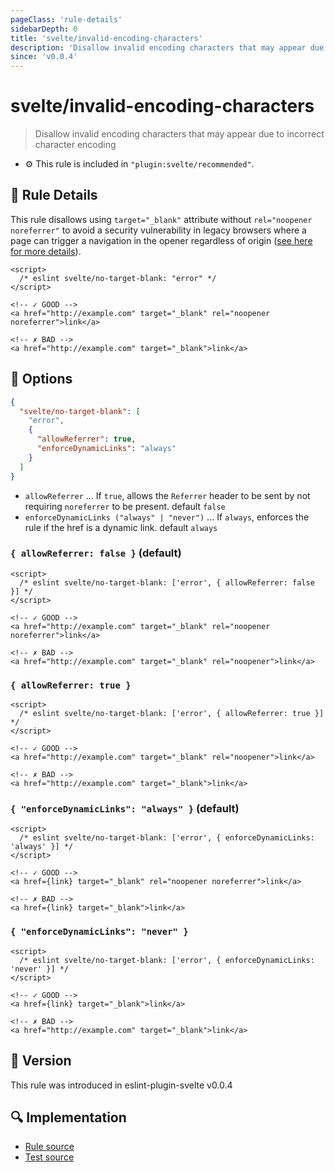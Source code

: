 ```yaml
---
pageClass: 'rule-details'
sidebarDepth: 0
title: 'svelte/invalid-encoding-characters'
description: 'Disallow invalid encoding characters that may appear due to incorrect character encoding'
since: 'v0.0.4'
---
```


# svelte/invalid-encoding-characters

> Disallow invalid encoding characters that may appear due to incorrect character encoding

- :gear: This rule is included in `"plugin:svelte/recommended"`.

## :book: Rule Details

This rule disallows using `target="_blank"` attribute without `rel="noopener noreferrer"` to avoid a security vulnerability in legacy browsers where a page can trigger a navigation in the opener regardless of origin ([see here for more details](https://mathiasbynens.github.io/rel-noopener/)).

<!--eslint-skip-->

```svelte
<script>
  /* eslint svelte/no-target-blank: "error" */
</script>

<!-- ✓ GOOD -->
<a href="http://example.com" target="_blank" rel="noopener noreferrer">link</a>

<!-- ✗ BAD -->
<a href="http://example.com" target="_blank">link</a>
```

## :wrench: Options

```json
{
  "svelte/no-target-blank": [
    "error",
    {
      "allowReferrer": true,
      "enforceDynamicLinks": "always"
    }
  ]
}
```

- `allowReferrer` ... If `true`, allows the `Referrer` header to be sent by not requiring `noreferrer` to be present. default `false`
- `enforceDynamicLinks ("always" | "never")` ... If `always`, enforces the rule if the href is a dynamic link. default `always`

### `{ allowReferrer: false }` (default)

<!--eslint-skip-->

```svelte
<script>
  /* eslint svelte/no-target-blank: ['error', { allowReferrer: false }] */
</script>

<!-- ✓ GOOD -->
<a href="http://example.com" target="_blank" rel="noopener noreferrer">link</a>

<!-- ✗ BAD -->
<a href="http://example.com" target="_blank" rel="noopener">link</a>
```

### `{ allowReferrer: true }`

<!--eslint-skip-->

```svelte
<script>
  /* eslint svelte/no-target-blank: ['error', { allowReferrer: true }] */
</script>

<!-- ✓ GOOD -->
<a href="http://example.com" target="_blank" rel="noopener">link</a>

<!-- ✗ BAD -->
<a href="http://example.com" target="_blank">link</a>
```

### `{ "enforceDynamicLinks": "always" }` (default)

<!--eslint-skip-->

```svelte
<script>
  /* eslint svelte/no-target-blank: ['error', { enforceDynamicLinks: 'always' }] */
</script>

<!-- ✓ GOOD -->
<a href={link} target="_blank" rel="noopener noreferrer">link</a>

<!-- ✗ BAD -->
<a href={link} target="_blank">link</a>
```

### `{ "enforceDynamicLinks": "never" }`

<!--eslint-skip-->

```svelte
<script>
  /* eslint svelte/no-target-blank: ['error', { enforceDynamicLinks: 'never' }] */
</script>

<!-- ✓ GOOD -->
<a href={link} target="_blank">link</a>

<!-- ✗ BAD -->
<a href="http://example.com" target="_blank">link</a>
```

## :rocket: Version

This rule was introduced in eslint-plugin-svelte v0.0.4

## :mag: Implementation

- [Rule source](https://github.com/sveltejs/eslint-plugin-svelte/blob/main/packages/eslint-plugin-svelte/src/rules/invalid-encoding-characters.ts)
- [Test source](https://github.com/sveltejs/eslint-plugin-svelte/blob/main/packages/eslint-plugin-svelte/tests/src/rules/invalid-encoding-characters.ts)
